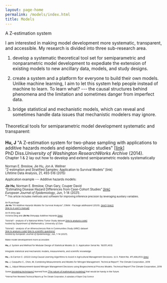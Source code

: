 ```yaml
---
layout: page-home
permalink: /models/index.html
title: Models
---
```

A Z-estimation system

I am interested in making model development more systematic, transparent, and accessible. My research is divided into three sub-research area. 

1) develop a systematic theoretical tool set for semiparametric and nonparametric model development to expediate the extension of existing models to new ancillary data, models, and study designs.

2) create a system and a platform for everyone to build their own models. Unlike  machine learning, I aim to let this system help people instead of machine to learn. To learn what? --- the causal structures behind phenomena and the limitation and sometimes danger from imperfect data.

3) bridge statistical and mechanistic models, which can reveal and sometimes handle data issues that mechanistic modelers may ignore. 


<h4 style="font-weight: normal"> Theoretical tools for semiparametric model development systematic and transparent: </h4>

**Hu, J** "A Z-estimation system for two-phase sampling with applications to additive hazards models and epidemiologic studies" [[link]](https://digital.lib.washington.edu/researchworks/handle/1773/27427) <br/> 
PhD Diss.*University of Washington ResearchWorks Archive* (2014).  <br/>
<small> Chapter 1 & 2 lay out how to develop and extend semiparametric models systematically <small>

Norman E. Breslow, Jie Hu, Jon A. Wellner <br/> 
“Z-estimation and Stratified Samples: Application to Survival Models” [link]  <br/>
Lifetime Data Analysis, 21, 493-516 (2015)

Application example --- Additive hazards models:
   
**Jie Hu**, Norman E. Breslow, Chan Gary, Couper David<br/>
“Estimating Disease Hazard Differences from Case-Cohort Studies” [[link]](https://link.springer.com/article/10.1007/s10654-021-00739-3)<br/>
*European Journal of Epidemiology*, Jun, 1-14 (2021). <br/>
*<small> This article includes methods and software for improving inference precision by leveraging auxiliary variables.<small> <br/> 
      
   
An R package:<br/>
**Jie Hu** "Fit Additive Hazards Models for Survival Analysis", CRAN - Package *addhazard* (2020). [[link1]](https://github.com/katehu/addhazard) [[link2]](https://cran.r-project.org/web/packages/addhazard/index.html)<br/> 
[[link to A user's manual]](https://cran.r-project.org/web/packages/addhazard/addhazard.pdf)

An R shiny app:<br/>
Victoria Ding and **Jie Hu** Shinyapp *Additive Hazards* [[link]](https://addhazard.shinyapps.io/addhazard_shiny/?_ga=2.22828659.979974368.1670686069-1357428355.1670686069) <br/>
   
Tutorial1 - analysis of a National Wilms Tumor Study dataset [[link to analysis code]](https://www.mn.uio.no/math/english/research/groups/statistics-data-science/handbook-of-case-control-studies/chapter-17/bc_ah_analysis_for_table_17.4.html) <br/>
hosted by *Department of Mathematics, University of Oslo* <br/>

Tutorial2 - analysis of an Atherosclerosis Risk in Communities Study (ARIC) dataset  
[[link to analysis code]](https://static-content.springer.com/esm/art%3A10.1007%2Fs10654-021-00739-3/MediaObjects/10654_2021_739_MOESM1_ESM.pdf) [[link to scientific questions]](https://link.springer.com/article/10.1007/s10654-021-00739-3) <br/>
hosted by *European Journal of Epidemiology*, Jun, 1-14 (2021).<br/>
   

   
<h4 style="font-weight: normal"> Make model developement more accessible: </h4>


**Hu, J**. System and Method for Modular Design of Statistical Models (U. S. Application Serial No. 18/051,403) <br/>




<h4 style="font-weight: normal"> Integrate statistical and mechanistic models, measurements, and scientific knowledge: </h4>
   
**Hu**, J & Carrion C. (2022) Using Causal Learning Algorithms to Assist in
Agricultural Management Decisions. (U.S. Patent No. #11,406,053) [[link]](https://uspto.report/patent/grant/11,406,053)<br/>
   
**Hu**, J, Casquilho C., Chen, M, Combining Measurements and Models for
Nitrogen Management. Technical Report*, The Climate Corporation, 2018 <br/>
   
**Hu**, J,, Adjust Measurement-based Nitrogen Management Decisions using
Biogeochemical Process Models. Technical Report*,The Climate Corporation, 2018<br/>
   
Some [[modeling techniques]](https://fab.cba.mit.edu/classes/864.23/people/Kate/index.html) learned from [[The nature of mathmatical modeling]](https://fab.cba.mit.edu/classes/864.23/) that would be handy in the future.

*<small>Internal Peer-Reviewed Technical Reports @ The Climate Corporation, A subsidary of Bayer Crop Science <small> <br/>
   
   

      
   

